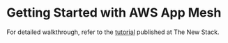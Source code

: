 # Getting Started with AWS App Mesh

For detailed walkthrough, refer to the [tutorial](#) published at The New Stack.
